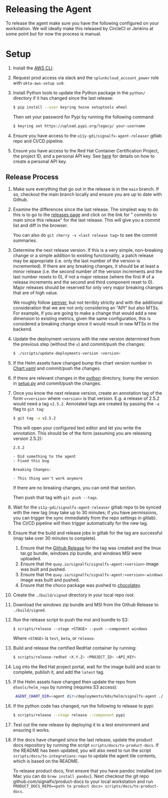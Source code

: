 # Releasing the Agent

To release the agent make sure you have the following configured on your
workstation.  We will ideally make this released by CircleCI or Jenkins at some
point but for now the process is manual.

# Setup

1. Install the [AWS CLI](
   https://docs.aws.amazon.com/cli/latest/userguide/install-cliv2.html).

1. Request prod access via slack and the `splunkcloud_account_power` role with
   `okta-aws-setup us0`.

1. Install Python tools to update the Python package in the `python/`
   directory if it has changed since the last release:

   ```sh
   $ pip install --user keyring twine setuptools wheel
   ```

   Then set your password for Pypi by running the following command:

   ```sh
   $ keyring set https://upload.pypi.org/legacy/ your-username
   ```

1. Ensure you have access to the `o11y-gdi/signalfx-agent-releaser` gitlab
   repo and CI/CD pipeline.

1. Ensure you have access to the Red Hat Container Certification Project, the
   project ID, and a personal API key.  See [here](
   https://redhat-connect.gitbook.io/partner-guide-for-red-hat-openshift-and-container/appendix/connect-portal-api/project-creation#api-key)
   for details on how to create a personal API key.

## Release Process

1. Make sure everything that go out in the release is in the `main` branch.
   If so, checkout the main branch locally and ensure you are up to date
   with Github.

1. Examine the differences since the last release.  The simplest way to do
   this is to go to the [releases
   page](https://github.com/signalfx/signalfx-agent/releases) and click on the
   link for "<N> commits to main since this release" for the last release.
   This will give you a commit list and diff in the browser.

   You can also do `git cherry -v <last release tag>` to see the commit
   summaries.

1. Determine the next release version.  If this is a very simple, non-breaking
   change or a simple addition to existing functionality, a patch release may
   be appropriate (i.e. only the last number of the version is incremented).
   If there are any breaking changes, it should be at least a minor release
   (i.e. the second number of the version increments and the last number
   resets to 0), if not a major release (where the first # of a release
   increments and the second and third component reset to 0).  Major releases
   should be reserved for only very major breaking changes that are of high
   value.

   We roughly follow [semver](https://semver.org/), but not terribly
   strictly and with the additional consideration that we are not only
   considering an "API" but also MTSs.  For example, if you are going to make
   a change that would add a new dimension to existing metrics, given the same
   configuration, this is considered a breaking change since it would result
   in new MTSs in the backend.

1. Update the deployment versions with the new version determined from the
   previous step (without the `v`) and commit/push the changes:

   ```sh
   $ ./scripts/update-deployments-version <version>
   ```

1. If the Helm assets have changed bump the chart version number in
   [Chart.yaml](deployments/k8s/helm/signalfx-agent/Chart.yaml) and commit/push
   the changes.

1. If there are relevant changes in the [python](./python) directory, bump the
   version in [setup.py](./python/setup.py) and commit/push the changes.

1. Once you know the next release version, create an annotation tag of the
   form `v<version>` where `<version>` is that version.  E.g. a release of
   2.5.2 would need a tag `v2.5.2`.  Annotated tags are created by passing the
   `-a` flag to `git tag`:

   ```sh
   $ git tag -a v2.5.2
   ```

   This will open your configured text editor and let you write the
   annotation.  This should be of the form (assuming you are releasing version
   2.5.2):

   ```
   2.5.2

   - Did something to the agent
   - Fixed this bug

   Breaking Changes:

   - This thing won't work anymore
   ```

   If there are no breaking changes, you can omit that section.

   Then push that tag with `git push --tags`.

1. Wait for the `o11y-gdi/signalfx-agent-releaser` gitlab repo to be synced
   with the new tag (may take up to 30 minutes; if you have permissions, you
   can trigger the sync immediately from the repo settings in gitlab).  The
   CI/CD pipeline will then trigger automatically for the new tag.

1. Ensure that the build and release jobs in gitlab for the tag are successful
   (may take over 30 minutes to complete).
   1. Ensure that the [Github Release](
      https://github.com/signalfx/signalfx-agent/releases) for the tag was
      created and the linux tar.gz bundle, windows zip bundle, and windows MSI
      were uploaded.
   1. Ensure that the `quay.io/signalfx/signalfx-agent:<version>` image was
      built and pushed.
   1. Ensure that the `quay.io/signalfx/signalfx-agent:<version>-windows`
      image was built and pushed.
   1. Ensure that the choco package was pushed to [chocolatey](
      https://community.chocolatey.org/packages/signalfx-agent).

1. Create the `./build/signed` directory in your local repo root.

1. Download the windows zip bundle and MSI from the Github Release to
   `./build/signed`.

1. Run the release script to push the msi and bundle to S3:

   ```
   $ scripts/release --stage <STAGE> --push --component windows
   ```

   Where `<STAGE>` is `test`, `beta`, or `release`.

1. Build and release the certified RedHat container by running:

   ```sh
   $ scripts/release-redhat <X.Y.Z> <PROJECT_ID> <API_KEY>
   ```

1. Log into the Red Hat project portal, wait for the image build and scan to
   complete, publish it, and add the `latest` tag.

1. If the Helm assets have changed then update the repo from `dtools/helm_repo`
   by running (requires S3 access):

   ```sh
    AGENT_CHART_DIR=<agent dir>/deployments/k8s/helm/signalfx-agent ./update agent
    ```

1. If the python code has changed, run the following to release to pypi:
   ```sh
   $ scripts/release --stage release --component pypi
   ```

1. Test out the new release by deploying it to a test environment and ensuring
   it works.

1. If the docs have changed since the last release, update the product docs
   repository by running the script `scripts/docs/to-product-docs`.  If the
   README has been updated, you will also need to run the script
   `scripts/docs/to-integrations-repo` to update the agent tile contents,
   which is based on the README.

   To release product docs, first ensure that you have pandoc installed (on
   Mac you can do `brew install pandoc`).  Next checkout the git repo
   github.com/signalfx/product-docs to your local workstation and run
   `PRODUCT_DOCS_REPO=<path to product docs> scripts/docs/to-product-docs`.
